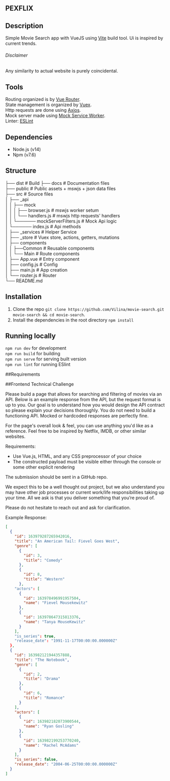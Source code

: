 ## PEXFLIX

## Description

Simple Movie Search app with VueJS using [Vite](https://vitejs.dev/) build tool. Ui is inspired by current trends. 
###### Disclaimer  
Any similarity to actual website is purely coincidental.


## Tools

Routing organized is by [Vue Router](https://next.router.vuejs.org/).                
State management is organized by [Vuex](https://next.vuex.vuejs.org/).  
Http requests are done using [Axios](https://github.com/axios/axios).  
Mock server made using [Mock Service Worker](https://mswjs.io/).   
Linter: [ESLint](https://eslint.org/)


## Dependencies

* Node.js (v14)
* Npm (v7.6)

## Structure

├── dist                                     # Build 
├── docs                                     # Documentation files   
├── public                                   # Public assets + mswjs + json data files   
├── src                                      # Source files  
│   ├── _api  
│   │   ├── mock  
│   │   │    ├── browser.js                  # mswjs worker setum  
│   │   │    └── handlers.js                 # mswjs http requests' handlers  
│   │   └──────  mockServerFilters.js        # Mock Api logic  
│   └────── index.js                         # Api methods  
│   ├── _services                            # Helper Service  
│   ├── _store                               # Vuex store, actions, getters, mutations  
│   ├── components  
│   │   ├──Common                            # Reusable components  
│   │   └── Main                             # Route components  
│   ├── App.vue                              # Entry component  
│   ├── config.js                            # Config   
│   ├── main.js                              # App creation  
│   └── router.js                            # Router  
└── README.md  

## Installation

1. Clone the repo `git clone https://github.com/Vilina/movie-search.git movie-search && cd movie-search`.
1. Install the dependencies in the root directory `npm install`

## Running locally

`npm run dev`     for development  
`npm run build`   for building  
`npm run serve`   for serving built version  
`npm run lint`    for running ESlint  


##Requirements


##Frontend Technical Challenge

Please build a page that allows for searching and filtering of movies via an API. Below is an example response from the API, but the request format is up to you. Our goal is to understand how you would design the API contract so please explain your decisions thoroughly. You do not need to build a functioning API. Mocked or hardcoded responses are perfectly fine.

For the page's overall look & feel, you can use anything you'd like as a reference. Feel free to be inspired by Netflix, IMDB, or other similar websites.

Requirements:
 * Use Vue.js, HTML, and any CSS preprocessor of your choice
 * The constructed payload must  be visible either through the console or some other explicit rendering

The submission should be sent in a GitHub repo.

We expect this to be a well thought out project, but we also understand you may have other job processes or current work/life responsibilities taking up your time. All we ask is that you deliver something that you’re proud of.

Please do not hesitate to reach out and ask for clarification. 

Example Response:
```json
[
  {
    "id": 163979287265942016,
    "title": "An American Tail: Fievel Goes West",
    "genre": [
      {
        "id": 3,
        "title": "Comedy"
      },
      {
        "id": 8,
        "title": "Western"
      },
    "actors": [
      {
        "id": 163978496991957504,
        "name": "Fievel Mousekewitz"
      },
      {
        "id": 163978647315813376,
        "name": "Tanya MouseKewitz"
      }
    ],
    "is_series": true,
    "release_date": "1991-11-17T00:00:00.000000Z"
  },
  {
    "id": 163982121944357888,
    "title": "The Notebook",
    "genre": [
      {
        "id": 2,
        "title": "Drama"
      },
      {
        "id": 6,
        "title": "Romance"
      }
    ],
    "actors": [
      {
        "id": 163982182073900544,
        "name": "Ryan Gosling"
      },
      {
        "id": 163982199253770240,
        "name": "Rachel McAdams"
      }
    ],
    "is_series": false,
    "release_date": "2004-06-25T00:00:00.000000Z"
  }
]
```


